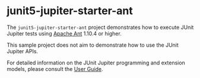# junit5-jupiter-starter-ant

The `junit5-jupiter-starter-ant` project demonstrates how to execute JUnit Jupiter
tests using [Apache Ant](https://ant.apache.org/) 1.10.4 or higher.

This sample project does not aim to demonstrate how to use the JUnit Jupiter APIs.

For detailed  information on the JUnit Jupiter programming and extension models,
please consult the [User Guide](https://docs.junit.org/current/user-guide/).
